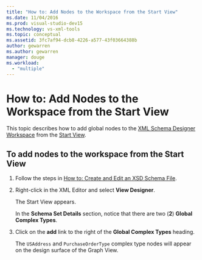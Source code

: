 ```yaml
---
title: "How to: Add Nodes to the Workspace from the Start View"
ms.date: 11/04/2016
ms.prod: visual-studio-dev15
ms.technology: vs-xml-tools
ms.topic: conceptual
ms.assetid: 3fc7af94-dcb8-4226-a577-43f03664388b
author: gewarren
ms.author: gewarren
manager: douge
ms.workload:
  - "multiple"
---
```

# How to: Add Nodes to the Workspace from the Start View

This topic describes how to add global nodes to the [XML Schema Designer Workspace](../xml-tools/xml-schema-designer-workspace.md) from the [Start View](../xml-tools/start-view.md).

## To add nodes to the workspace from the Start View

1.  Follow the steps in [How to: Create and Edit an XSD Schema File](../xml-tools/how-to-create-and-edit-an-xsd-schema-file.md).

2.  Right-click in the XML Editor and select **View Designer**.

     The Start View appears.

     In the **Schema Set Details** section, notice that there are two (**2**) **Global Complex Types**.

3.  Click on the **add** link to the right of the **Global Complex Types** heading.

     The `USAddress` and `PurchaseOrderType` complex type nodes will appear on the design surface of the Graph View.